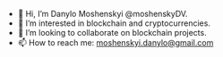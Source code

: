 - 👋 Hi, I’m Danylo Moshenskyi @moshenskyDV.
- 👀 I’m interested in blockchain and cryptocurrencies.
- 💞️ I’m looking to collaborate on blockchain projects.
- 📫 How to reach me: moshenskyi.danylo@gmail.com

<!---
moshenskyDV/moshenskyDV is a ✨ special ✨ repository because its `README.md` (this file) appears on your GitHub profile.
You can click the Preview link to take a look at your changes.
--->
